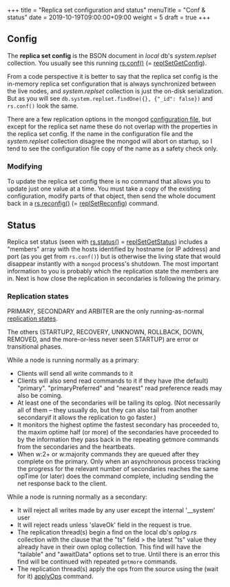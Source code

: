 +++
title = "Replica set configuration and status"
menuTitle = "Conf & status"
date =  2019-10-19T09:00:00+09:00
weight = 5
draft = true
+++


## Config

The **replica set config** is the BSON document in _local_ db's _system.replset_ collection. You usually see this running [rs.conf()](https://docs.mongodb.com/manual/reference/method/rs.conf/) (= [replSetGetConfig](https://docs.mongodb.com/manual/reference/command/replSetGetConfig/)).

From a code perspective it is better to say that the replica set config is the in-memory replica set configuration that is always synchronized between the live nodes, and _system.replset_ collection is just the on-disk serialization. But as you will see `db.system.replset.findOne({}, {"_id": false})` and `rs.conf()` look the same.

There are a few replication options in the mongod [configuration file](https://docs.mongodb.com/manual/reference/configuration-options/index.html#replication-options), but except for the replica set name these do not overlap with the properties in the replica set config. If the name in the configuration file and the _system.replset_ collection disagree the mongod will abort on startup, so I tend to see the configuration file copy of the name as a safety check only.

### Modifying

To update the replica set config there is no command that allows you to update just one value at a time. You must take a copy of the existing configuration, modify parts of that object, then send the whole document back in a [rs.reconfig()](https://docs.mongodb.com/manual/reference/method/rs.reconfig/#rs.reconfig) (= [replSetReconfig](https://docs.mongodb.com/manual/reference/command/replSetReconfig/)) command.

## Status

Replica set status (seen with [rs.status()](https://docs.mongodb.com/manual/reference/method/rs.status/) = [replSetGetStatus](https://docs.mongodb.com/manual/reference/command/replSetGetStatus/)) includes a "members" array with the hosts identified by hostname (or IP address) and port (as you get from `rs.conf()`) but is otherwise the living state that would disappear instantly with a `mongod` process's shutdown. The most important information to you is probably which the replication state the members are in. Next is how close the replication in secondaries is following the primary.

### Replication states

PRIMARY, SECONDARY and ARBITER are the only running-as-normal [replication states](https://docs.mongodb.com/manual/reference/replica-states/).

The others (STARTUP2, RECOVERY, UNKNOWN, ROLLBACK, DOWN, REMOVED, and the more-or-less never seen STARTUP) are error or transitional phases.

While a node is running normally as a primary:

* Clients will send all write commands to it
* Clients will also send read commands to it if they have (the default) "primary". "primaryPreferred" and "nearest" read preference reads may also be coming.
* At least one of the secondaries will be tailing its oplog. (Not necessarily all of them &ndash; they usually do, but they can also tail from another secondaryif it allows the replication to go faster.)
* It monitors the highest optime the fastest secondary has proceeded to, the maxim optime half (or more) of the secondaries have proceeded to by the information they pass back in the repeating getmore commands from the secondaries and the heartbeats.
* When w:2+ or w:majority commands they are queued after they complete on the primary. Only when an asynchronous process tracking the progress for the relevant number of secondaries reaches the same opTime (or later) does the command complete, including sending the net response back to the client.

While a node is running normally as a secondary:

* It will reject all writes made by any user except the internal '\_\_system' user
* It will reject reads unless 'slaveOk' field in the request is true.
* The replication thread(s) begin a find on the local db's _oplog.rs_ collection with the clause that the "ts" field > the latest "ts" value they already have in their own oplog collection. This find will have the "tailable" and "awaitData" options set to true. Until there is an error this find will be continued with repeated `getmore` commands.
* The replication thread(s) apply the ops from the source using the (wait for it) [applyOps](https://docs.mongodb.com/manual/reference/command/applyOps/) command.
